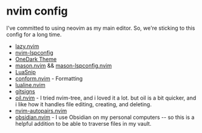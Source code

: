 # nvim config

I've committed to using neovim as my main editor. So, we're sticking to this config for a long time.

- [lazy.nvim](https://github.com/folke/lazy.nvim)
- [nvim-lspconfig](https://github.com/neovim/nvim-lspconfig)
- [OneDark Theme](https://github.com/navarasu/onedark.nvim)
- [mason.nvim](https://github.com/williamboman/mason.nvim) && [mason-lspconfig.nvim](https://github.com/williamboman/mason-lspconfig.nvim)
- [LuaSnip](https://github.com/L3MON4D3/LuaSnip)
- [conform.nvim](https://github.com/stevearc/conform.nvim) - Formatting
- [lualine.nvim](https://github.com/nvim-lualine/lualine.nvim)
- [gitsigns](https://github.com/lewis6991/gitsigns.nvim)
- [oil.nvim](https://github.com/stevearc/oil.nvim) - I tried nvim-tree, and i loved it a lot. but oil is a bit quicker, and i like how it handles file editing, creating, and deleting. 
- [nvim-autopairs.nvim](https://github.com/windwp/nvim-autopairs)
- [obsidian.nvim](https://github.com/epwalsh/obsidian.nvim) - I use Obsidian on my personal computers -- so this is a helpful addition to be able to traverse files in my vault.
